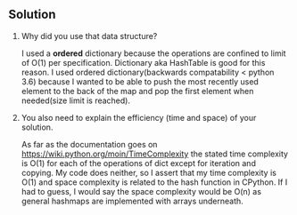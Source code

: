 ## Solution

1. Why did you use that data structure? 
   
   I used a **ordered** dictionary because the operations are confined to limit of O(1) per specification. Dictionary aka HashTable is good for this reason. I used ordered dictionary(backwards compatability < python 3.6) because I wanted to be able to push the most recently used element to the back of the map and pop the first element when needed(size limit is reached).


2. You also need to explain the efficiency (time and space) of your solution.

    As far as the documentation goes on https://wiki.python.org/moin/TimeComplexity the stated time complexity is O(1) for each of the operations of dict except for iteration and copying. My code does neither, so I assert that my time complexity is O(1) and space complexity is related to the hash function in CPython. If I had to guess, I would say the space complexity would be O(n) as general hashmaps are implemented with arrays underneath.